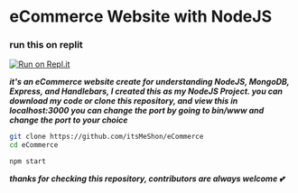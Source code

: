 # eCommerce Website with NodeJS

### run this on replit

[![Run on Repl.it](https://repl.it/badge/github/@itsMeShon/eCommerce)](https://replit.com/@itsMeShon/eCommerce)

___it's an eCommerce website create for understanding NodeJS, MongoDB, Express, and Handlebars, I created this as my NodeJS Project. you can download my code or clone this repository, and view this in localhost:3000 you can change the port by going to bin/www and change the port to your choice___

```bash
git clone https://github.com/itsMeShon/eCommerce
cd eCommerce

npm start

```

___thanks for checking this repository, contributors are always welcome 💕___
